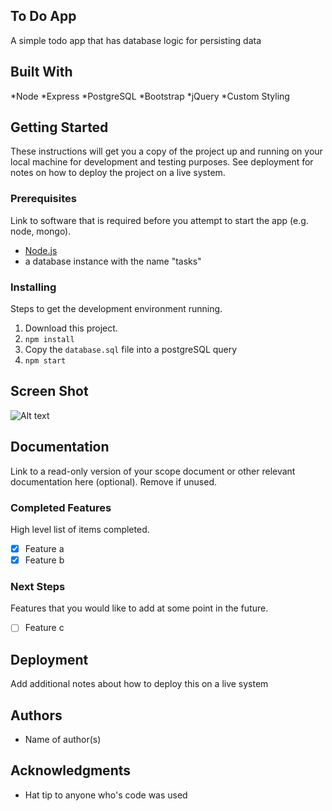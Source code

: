 

## To Do App

A simple todo app that has database logic for persisting data

## Built With

*Node
*Express
*PostgreSQL
*Bootstrap
*jQuery
*Custom Styling

## Getting Started

These instructions will get you a copy of the project up and running on your local machine for development and testing purposes. See deployment for notes on how to deploy the project on a live system.

### Prerequisites

Link to software that is required before you attempt to start the app (e.g. node, mongo).

- [Node.js](https://nodejs.org/en/)
- a database instance with the name "tasks"


### Installing

Steps to get the development environment running.

1. Download this project.
2. `npm install`
3. Copy the `database.sql` file into a postgreSQL query
4. `npm start`


## Screen Shot
![Alt text]()


## Documentation

Link to a read-only version of your scope document or other relevant documentation here (optional). Remove if unused.

### Completed Features

High level list of items completed.

- [x] Feature a
- [x] Feature b

### Next Steps

Features that you would like to add at some point in the future.

- [ ] Feature c

## Deployment

Add additional notes about how to deploy this on a live system

## Authors

* Name of author(s)


## Acknowledgments

* Hat tip to anyone who's code was used
